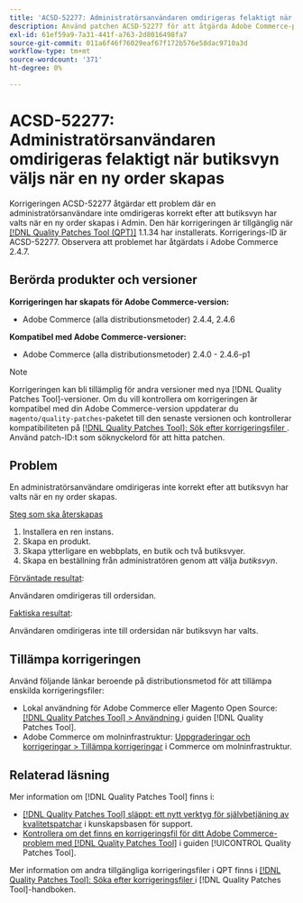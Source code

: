 ```yaml
---
title: 'ACSD-52277: Administratörsanvändaren omdirigeras felaktigt när butiksvyn väljs när en ny order skapas'
description: Använd patchen ACSD-52277 för att åtgärda Adobe Commerce-problemet där en administratörsanvändare inte omdirigeras korrekt efter att butiksvyn har valts när en ny order skapas i Admin.
exl-id: 61ef59a9-7a31-441f-a763-2d8016498fa7
source-git-commit: 011a6f46f76029eaf67f172b576e58dac9710a3d
workflow-type: tm+mt
source-wordcount: '371'
ht-degree: 0%

---
```


# ACSD-52277: Administratörsanvändaren omdirigeras felaktigt när butiksvyn väljs när en ny order skapas

Korrigeringen ACSD-52277 åtgärdar ett problem där en administratörsanvändare inte omdirigeras korrekt efter att butiksvyn har valts när en ny order skapas i Admin. Den här korrigeringen är tillgänglig när [[!DNL Quality Patches Tool (QPT)]](https://experienceleague.adobe.com/sv/docs/commerce-operations/tools/quality-patches-tool/quality-patches-tool-to-self-serve-quality-patches) 1.1.34 har installerats. Korrigerings-ID är ACSD-52277. Observera att problemet har åtgärdats i Adobe Commerce 2.4.7.

## Berörda produkter och versioner

**Korrigeringen har skapats för Adobe Commerce-version:**

* Adobe Commerce (alla distributionsmetoder) 2.4.4, 2.4.6

**Kompatibel med Adobe Commerce-versioner:**

* Adobe Commerce (alla distributionsmetoder) 2.4.0 - 2.4.6-p1

>[!NOTE]
>
>Korrigeringen kan bli tillämplig för andra versioner med nya [!DNL Quality Patches Tool]-versioner. Om du vill kontrollera om korrigeringen är kompatibel med din Adobe Commerce-version uppdaterar du `magento/quality-patches`-paketet till den senaste versionen och kontrollerar kompatibiliteten på [[!DNL Quality Patches Tool]: Sök efter korrigeringsfiler ](https://experienceleague.adobe.com/tools/commerce-quality-patches/index.html?lang=sv-SE). Använd patch-ID:t som söknyckelord för att hitta patchen.

## Problem

En administratörsanvändare omdirigeras inte korrekt efter att butiksvyn har valts när en ny order skapas.

<u>Steg som ska återskapas</u>

1. Installera en ren instans.
1. Skapa en produkt.
1. Skapa ytterligare en webbplats, en butik och två butiksvyer.
1. Skapa en beställning från administratören genom att välja *butiksvyn*.

<u>Förväntade resultat</u>:

Användaren omdirigeras till ordersidan.

<u>Faktiska resultat</u>:

Användaren omdirigeras inte till ordersidan när butiksvyn har valts.

## Tillämpa korrigeringen

Använd följande länkar beroende på distributionsmetod för att tillämpa enskilda korrigeringsfiler:

* Lokal användning för Adobe Commerce eller Magento Open Source: [[!DNL Quality Patches Tool] > Användning ](/help/tools/quality-patches-tool/usage.md) i guiden [!DNL Quality Patches Tool].
* Adobe Commerce om molninfrastruktur: [Uppgraderingar och korrigeringar > Tillämpa korrigeringar](https://experienceleague.adobe.com/docs/commerce-cloud-service/user-guide/develop/upgrade/apply-patches.html?lang=sv-SE) i Commerce om molninfrastruktur.

## Relaterad läsning

Mer information om [!DNL Quality Patches Tool] finns i:

* [[!DNL Quality Patches Tool] släppt: ett nytt verktyg för självbetjäning av kvalitetspatchar](https://experienceleague.adobe.com/sv/docs/commerce-operations/tools/quality-patches-tool/quality-patches-tool-to-self-serve-quality-patches) i kunskapsbasen för support.
* [Kontrollera om det finns en korrigeringsfil för ditt Adobe Commerce-problem med  [!DNL Quality Patches Tool]](/help/tools/quality-patches-tool/patches-available-in-qpt/check-patch-for-magento-issue-with-magento-quality-patches.md) i guiden [!UICONTROL Quality Patches Tool].


Mer information om andra tillgängliga korrigeringsfiler i QPT finns i [[!DNL Quality Patches Tool]: Söka efter korrigeringsfiler ](https://experienceleague.adobe.com/tools/commerce-quality-patches/index.html?lang=sv-SE) i [!DNL Quality Patches Tool]-handboken.
